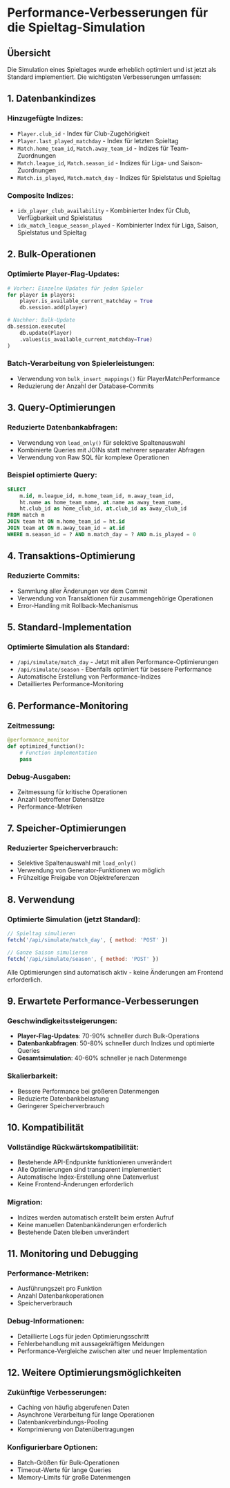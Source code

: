 # Performance-Verbesserungen für die Spieltag-Simulation

## Übersicht

Die Simulation eines Spieltages wurde erheblich optimiert und ist jetzt als Standard implementiert. Die wichtigsten Verbesserungen umfassen:

## 1. Datenbankindizes

### Hinzugefügte Indizes:
- `Player.club_id` - Index für Club-Zugehörigkeit
- `Player.last_played_matchday` - Index für letzten Spieltag
- `Match.home_team_id`, `Match.away_team_id` - Indizes für Team-Zuordnungen
- `Match.league_id`, `Match.season_id` - Indizes für Liga- und Saison-Zuordnungen
- `Match.is_played`, `Match.match_day` - Indizes für Spielstatus und Spieltag

### Composite Indizes:
- `idx_player_club_availability` - Kombinierter Index für Club, Verfügbarkeit und Spielstatus
- `idx_match_league_season_played` - Kombinierter Index für Liga, Saison, Spielstatus und Spieltag

## 2. Bulk-Operationen

### Optimierte Player-Flag-Updates:
```python
# Vorher: Einzelne Updates für jeden Spieler
for player in players:
    player.is_available_current_matchday = True
    db.session.add(player)

# Nachher: Bulk-Update
db.session.execute(
    db.update(Player)
    .values(is_available_current_matchday=True)
)
```

### Batch-Verarbeitung von Spielerleistungen:
- Verwendung von `bulk_insert_mappings()` für PlayerMatchPerformance
- Reduzierung der Anzahl der Database-Commits

## 3. Query-Optimierungen

### Reduzierte Datenbankabfragen:
- Verwendung von `load_only()` für selektive Spaltenauswahl
- Kombinierte Queries mit JOINs statt mehrerer separater Abfragen
- Verwendung von Raw SQL für komplexe Operationen

### Beispiel optimierte Query:
```sql
SELECT
    m.id, m.league_id, m.home_team_id, m.away_team_id,
    ht.name as home_team_name, at.name as away_team_name,
    ht.club_id as home_club_id, at.club_id as away_club_id
FROM match m
JOIN team ht ON m.home_team_id = ht.id
JOIN team at ON m.away_team_id = at.id
WHERE m.season_id = ? AND m.match_day = ? AND m.is_played = 0
```

## 4. Transaktions-Optimierung

### Reduzierte Commits:
- Sammlung aller Änderungen vor dem Commit
- Verwendung von Transaktionen für zusammengehörige Operationen
- Error-Handling mit Rollback-Mechanismus

## 5. Standard-Implementation

### Optimierte Simulation als Standard:
- `/api/simulate/match_day` - Jetzt mit allen Performance-Optimierungen
- `/api/simulate/season` - Ebenfalls optimiert für bessere Performance
- Automatische Erstellung von Performance-Indizes
- Detailliertes Performance-Monitoring

## 6. Performance-Monitoring

### Zeitmessung:
```python
@performance_monitor
def optimized_function():
    # Function implementation
    pass
```

### Debug-Ausgaben:
- Zeitmessung für kritische Operationen
- Anzahl betroffener Datensätze
- Performance-Metriken

## 7. Speicher-Optimierungen

### Reduzierter Speicherverbrauch:
- Selektive Spaltenauswahl mit `load_only()`
- Verwendung von Generator-Funktionen wo möglich
- Frühzeitige Freigabe von Objektreferenzen

## 8. Verwendung

### Optimierte Simulation (jetzt Standard):
```javascript
// Spieltag simulieren
fetch('/api/simulate/match_day', { method: 'POST' })

// Ganze Saison simulieren
fetch('/api/simulate/season', { method: 'POST' })
```

Alle Optimierungen sind automatisch aktiv - keine Änderungen am Frontend erforderlich.

## 9. Erwartete Performance-Verbesserungen

### Geschwindigkeitssteigerungen:
- **Player-Flag-Updates**: 70-90% schneller durch Bulk-Operations
- **Datenbankabfragen**: 50-80% schneller durch Indizes und optimierte Queries
- **Gesamtsimulation**: 40-60% schneller je nach Datenmenge

### Skalierbarkeit:
- Bessere Performance bei größeren Datenmengen
- Reduzierte Datenbankbelastung
- Geringerer Speicherverbrauch

## 10. Kompatibilität

### Vollständige Rückwärtskompatibilität:
- Bestehende API-Endpunkte funktionieren unverändert
- Alle Optimierungen sind transparent implementiert
- Automatische Index-Erstellung ohne Datenverlust
- Keine Frontend-Änderungen erforderlich

### Migration:
- Indizes werden automatisch erstellt beim ersten Aufruf
- Keine manuellen Datenbankänderungen erforderlich
- Bestehende Daten bleiben unverändert

## 11. Monitoring und Debugging

### Performance-Metriken:
- Ausführungszeit pro Funktion
- Anzahl Datenbankoperationen
- Speicherverbrauch

### Debug-Informationen:
- Detaillierte Logs für jeden Optimierungsschritt
- Fehlerbehandlung mit aussagekräftigen Meldungen
- Performance-Vergleiche zwischen alter und neuer Implementation

## 12. Weitere Optimierungsmöglichkeiten

### Zukünftige Verbesserungen:
- Caching von häufig abgerufenen Daten
- Asynchrone Verarbeitung für lange Operationen
- Datenbankverbindungs-Pooling
- Komprimierung von Datenübertragungen

### Konfigurierbare Optionen:
- Batch-Größen für Bulk-Operationen
- Timeout-Werte für lange Queries
- Memory-Limits für große Datenmengen
